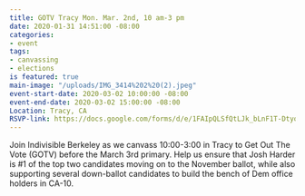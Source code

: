 ```yaml
---
title: GOTV Tracy Mon. Mar. 2nd, 10 am-3 pm
date: 2020-01-31 14:51:00 -08:00
categories:
- event
tags:
- canvassing
- elections
is featured: true
main-image: "/uploads/IMG_3414%202%20(2).jpeg"
event-start-date: 2020-03-02 10:00:00 -08:00
event-end-date: 2020-03-02 15:00:00 -08:00
Location: Tracy, CA
RSVP-link: https://docs.google.com/forms/d/e/1FAIpQLSfQtLJk_bLnF1T-Dtyo2wt3nhzMN6CLf7WA2HTgckLIU5X4YA/viewform
---
```


Join Indivisible Berkeley as we canvass 10:00-3:00 in Tracy to Get Out The Vote (GOTV) before the March 3rd primary.  Help us ensure that Josh Harder is #1 of the top two candidates moving on to the November ballot, while also supporting several down-ballot candidates to build the bench of Dem office holders in CA-10.
